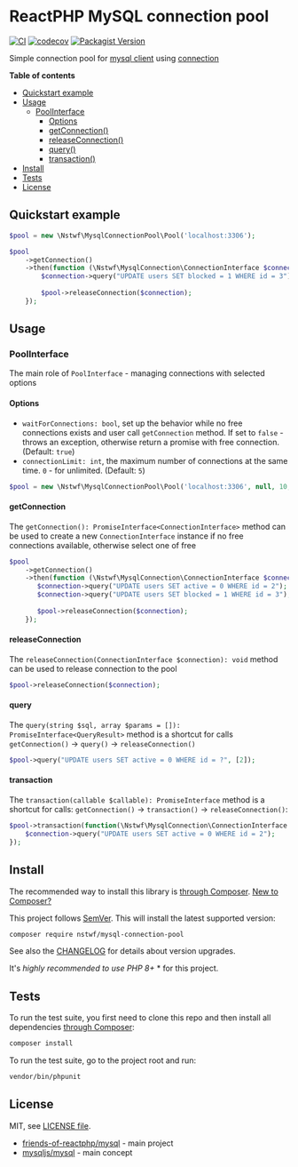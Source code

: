 # ReactPHP MySQL connection pool

[![CI](https://img.shields.io/github/actions/workflow/status/nstwfdev/mysql-connection-pool/ci.yml?branch=master&label=ci&logo=github)](https://github.com/nstwfdev/mysql-connection-pool/actions?query=workflow%3Aci+branch%3Amaster)
[![codecov](https://codecov.io/gh/nstwfdev/mysql-connection-pool/branch/master/graph/badge.svg?token=9YL9FSM4RV)](https://codecov.io/gh/nstwfdev/mysql-connection-pool)
[![Packagist Version](https://img.shields.io/packagist/v/nstwf/mysql-connection-pool?logo=packagist)](https://packagist.org/packages/nstwf/mysql-connection-pool)

Simple connection pool for [mysql client](https://github.com/friends-of-reactphp/mysql) using [connection](https://github.com/nstwfdev/mysql-connection)

**Table of contents**

* [Quickstart example](#quickstart-example)
* [Usage](#usage)
    * [PoolInterface](#poolinterface)
        * [Options](#options)
        * [getConnection()](#getconnection)
        * [releaseConnection()](#releaseconnection)
        * [query()](#query)
        * [transaction()](#transaction)
* [Install](#install)
* [Tests](#tests)
* [License](#license)

## Quickstart example

```php
$pool = new \Nstwf\MysqlConnectionPool\Pool('localhost:3306');

$pool
    ->getConnection()
    ->then(function (\Nstwf\MysqlConnection\ConnectionInterface $connection) use ($pool) {
        $connection->query("UPDATE users SET blocked = 1 WHERE id = 3");
        
        $pool->releaseConnection($connection);
    });
```

## Usage

### PoolInterface

The main role of `PoolInterface` - managing connections with selected options

#### Options

- `waitForConnections: bool`, set up the behavior while no free connections exists and user call `getConnection` method. If set to `false` - throws an exception, otherwise return a promise with free connection. (Default: `true`)
- `connectionLimit: int`, the maximum number of connections at the same time. `0` - for unlimited. (Default: `5`)

```php
$pool = new \Nstwf\MysqlConnectionPool\Pool('localhost:3306', null, 10, false);
```

#### getConnection

The `getConnection(): PromiseInterface<ConnectionInterface>` method can be used to create a new `ConnectionInterface` instance if no free connections available, otherwise select one of free

```php
$pool
    ->getConnection()
    ->then(function (\Nstwf\MysqlConnection\ConnectionInterface $connection) {
       $connection->query("UPDATE users SET active = 0 WHERE id = 2");
       $connection->query("UPDATE users SET blocked = 1 WHERE id = 3");
       
       $pool->releaseConnection($connection);
    });
```

#### releaseConnection

The `releaseConnection(ConnectionInterface $connection): void` method can be used to release connection to the pool

```php
$pool->releaseConnection($connection);
```

#### query

The `query(string $sql, array $params = []): PromiseInterface<QueryResult>` method is a shortcut for calls `getConnection()` -> `query()` -> `releaseConnection()`

```php
$pool->query("UPDATE users SET active = 0 WHERE id = ?", [2]);
```

#### transaction

The `transaction(callable $callable): PromiseInterface` method is a shortcut for calls: `getConnection()` -> `transaction()` -> `releaseConnection()`:

```php
$pool->transaction(function(\Nstwf\MysqlConnection\ConnectionInterface $connection) {
    $connection->query("UPDATE users SET active = 0 WHERE id = 2");
});
```

## Install

The recommended way to install this library is [through Composer](https://getcomposer.org).
[New to Composer?](https://getcomposer.org/doc/00-intro.md)

This project follows [SemVer](https://semver.org/).
This will install the latest supported version:

```bash
composer require nstwf/mysql-connection-pool
```

See also the [CHANGELOG](docs/CHANGELOG.md) for details about version upgrades.

It's *highly recommended to use PHP 8+* * for this project.

## Tests

To run the test suite, you first need to clone this repo and then install all
dependencies [through Composer](https://getcomposer.org):

```bash
composer install
```

To run the test suite, go to the project root and run:

```bash
vendor/bin/phpunit
```

## License

MIT, see [LICENSE file](LICENSE).

- [friends-of-reactphp/mysql](https://github.com/friends-of-reactphp/mysql) - main project
- [mysqljs/mysql](https://github.com/mysqljs/mysql) - main concept
